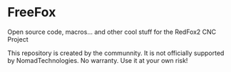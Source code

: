 # FreeFox
Open source code, macros... and other cool stuff for the RedFox2 CNC Project

This repository is created by the communnity. 
It is not officially supported by NomadTechnologies.
No warranty. Use it at your own risk!

